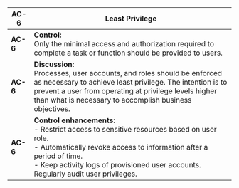 | **AC-6** | **Least Privilege**                                                                                                                                                                                                                                         |
| -------- | ----------------------------------------------------------------------------------------------------------------------------------------------------------------------------------------------------------------------------------------------------------- |
| **AC-6** | **Control:** <br>Only the minimal access and authorization required to complete a task or function should be provided to users.                                                                                                                             |
| **AC-6** | **Discussion:** <br>Processes, user accounts, and roles should be enforced as necessary to achieve least privilege. The intention is to prevent a user from operating at privilege levels higher than what is necessary to accomplish business objectives.  |
| **AC-6** | **Control enhancements:** <br>- Restrict access to sensitive resources based on user role. <br>- Automatically revoke access to information after a period of time. <br>- Keep activity logs of provisioned user accounts. Regularly audit user privileges. | 
